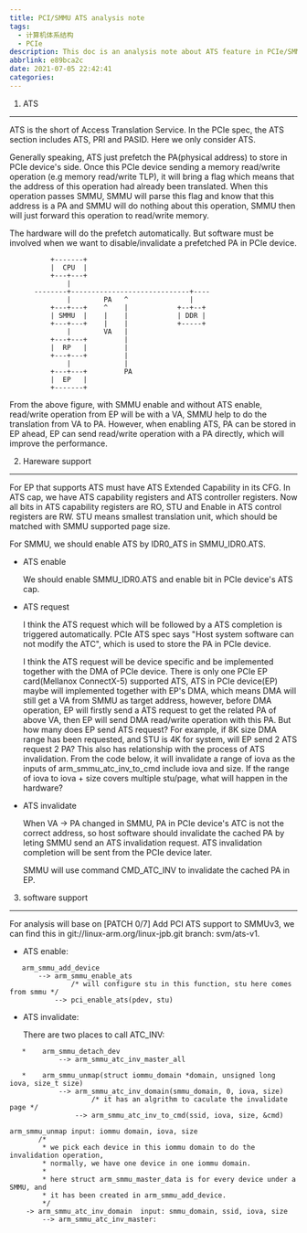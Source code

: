 ```yaml
---
title: PCI/SMMU ATS analysis note
tags:
  - 计算机体系结构
  - PCIe
description: This doc is an analysis note about ATS feature in PCIe/SMMU
abbrlink: e89bca2c
date: 2021-07-05 22:42:41
categories:
---
```


1. ATS
------

ATS is the short of Access Translation Service. In the PCIe spec, the ATS section
includes ATS, PRI and PASID. Here we only consider ATS.

Generally speaking, ATS just prefetch the PA(physical address) to store in PCIe
device's side. Once this PCIe device sending a memory read/write operation
(e.g memory read/write TLP), it will bring a flag which means that the address
of this operation had already been translated. When this operation passes SMMU,
SMMU will parse this flag and know that this address is a PA and SMMU will do
nothing about this operation, SMMU then will just forward this operation to
read/write memory.

The hardware will do the prefetch automatically. But software must be involved
when we want to disable/invalidate a prefetched PA in PCIe device.
```
          +-------+
          |  CPU  |
          +---+---+
              |
      --------+-----------------------------+----
              |        PA   ^               |
          +---+---+    ^    |            +--+--+
          | SMMU  |    |    |            | DDR |
          +---+---+    |    |            +-----+
              |        VA   |
          +---+---+         |
          |  RP   |         |
          +---+---+         |
              |             |
          +---+---+         PA
          |  EP   |
          +-------+
```

From the above figure, with SMMU enable and without ATS enable, read/write
operation from EP will be with a VA, SMMU help to do the translation from VA to
PA. However, when enabling ATS, PA can be stored in EP ahead, EP can send
read/write operation with a PA directly, which will improve the performance.

2. Hareware support
-------------------

 For EP that supports ATS must have ATS Extended Capability in its CFG. In ATS
 cap, we have ATS capability registers and ATS controller registers. Now all
 bits in ATS capability registers are RO, STU and Enable in ATS control registers
 are RW. STU means smallest translation unit, which should be matched with SMMU
 supported page size.

 For SMMU, we should enable ATS by IDR0_ATS in SMMU_IDR0.ATS.

 - ATS enable

   We should enable SMMU_IDR0.ATS and enable bit in PCIe device's ATS cap.

 - ATS request

   I think the ATS request which will be followed by a ATS completion is triggered
   automatically. PCIe ATS spec says "Host system software can not modify the ATC",
   which is used to store the PA in PCIe device.

   I think the ATS request will be device specific and be implemented together
   with the DMA of PCIe device. There is only one PCIe EP card(Mellanox ConnectX-5)
   supported ATS, ATS in PCIe device(EP) maybe will implemented together with
   EP's DMA, which means DMA will still get a VA from SMMU as target address,
   however, before DMA operation, EP will firstly send a ATS request to get the
   related PA of above VA, then EP will send DMA read/write operation with this
   PA. But how many does EP send ATS request? For example, if 8K size DMA range
   has been requested, and STU is 4K for system, will EP send 2 ATS request 2 PA?
   This also has relationship with the process of ATS invalidation. From the code
   below, it will invalidate a range of iova as the inputs of arm_smmu_atc_inv_to_cmd
   include iova and size. If the range of iova to iova + size covers multiple
   stu/page, what will happen in the hardware?

 - ATS invalidate

   When VA -> PA changed in SMMU, PA in PCIe device's ATC is not the correct
   address, so host software should invalidate the cached PA by leting SMMU
   send an ATS invalidation request. ATS invalidation completion will be sent
   from the PCIe device later.

   SMMU will use command CMD_ATC_INV to invalidate the cached PA in EP.

3. software support
-------------------

 For analysis will base on [PATCH 0/7] Add PCI ATS support to SMMUv3, we can
 find this in git://linux-arm.org/linux-jpb.git branch: svm/ats-v1.

 - ATS enable:
```
   arm_smmu_add_device
       --> arm_smmu_enable_ats
               /* will configure stu in this function, stu here comes from smmu */
           --> pci_enable_ats(pdev, stu)
```
 - ATS invalidate:

   There are two places to call ATC_INV:
```
   *    arm_smmu_detach_dev
            --> arm_smmu_atc_inv_master_all

   *    arm_smmu_unmap(struct iommu_domain *domain, unsigned long iova, size_t size)
            --> arm_smmu_atc_inv_domain(smmu_domain, 0, iova, size)
                    /* it has an algrithm to caculate the invalidate page */
                --> arm_smmu_atc_inv_to_cmd(ssid, iova, size, &cmd)
```
```
arm_smmu_unmap input: iommu domain, iova, size
       /*
        * we pick each device in this iommu domain to do the invalidation operation,
        * normally, we have one device in one iommu domain.
        * 
        * here struct arm_smmu_master_data is for every device under a SMMU, and
        * it has been created in arm_smmu_add_device.
        */
    -> arm_smmu_atc_inv_domain  input: smmu_domain, ssid, iova, size
        --> arm_smmu_atc_inv_master: 
```
        

